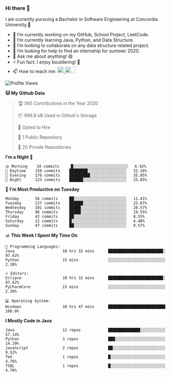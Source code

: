 ### Hi there 👋
I am currently pursuing a Bachelor in Software Engineering at Concordia University.🏫

- 🔭 I’m currently working on my GitHub, School Project, LeetCode.
- 🌱 I’m currently learning Java, Python, and Data Structure.
- 👯 I’m looking to collaborate on any data structure related project.
- 🤔 I’m looking for help to find an internship for summer 2020.
- 💬 Ask me about anything! 😄
- ⚡ Fun fact: I enjoy bouldering! 🧗‍
- 📫 How to reach me: <a href="https://www.linkedin.com/in/siu-tong-ye/" target="_blank"> <img width="20px" width="32" src="https://cdn.jsdelivr.net/npm/simple-icons@v3/icons/linkedin.svg" /> </a> <a href="mailto:SiuTongYe@gmail.com" target="_blank"> <img height="20" width="32" src="https://cdn.jsdelivr.net/npm/simple-icons@v3/icons/gmail.svg" /> </a>

<!--START_SECTION:waka-->
![Profile Views](http://img.shields.io/badge/Profile%20Views-335-blue)

**🐱 My Github Data** 

> 🏆 565 Contributions in the Year 2020
 > 
> 📦 698.8 kB Used in Github's Storage 
 > 
> 💼 Opted to Hire
 > 
> 📜 1 Public Repository 
 > 
> 🔑 20 Private Repositories 

**I'm a Night 🦉** 

```text
🌞 Morning    34 commits     █░░░░░░░░░░░░░░░░░░░░░░░░   6.92% 
🌆 Daytime    158 commits    ████████░░░░░░░░░░░░░░░░░   32.18% 
🌃 Evening    176 commits    █████████░░░░░░░░░░░░░░░░   35.85% 
🌙 Night      123 commits    ██████░░░░░░░░░░░░░░░░░░░   25.05%

```
📅 **I'm Most Productive on Tuesday** 

```text
Monday       56 commits     ██░░░░░░░░░░░░░░░░░░░░░░░   11.41% 
Tuesday      127 commits    ██████░░░░░░░░░░░░░░░░░░░   25.87% 
Wednesday    101 commits    █████░░░░░░░░░░░░░░░░░░░░   20.57% 
Thursday     96 commits     █████░░░░░░░░░░░░░░░░░░░░   19.55% 
Friday       42 commits     ██░░░░░░░░░░░░░░░░░░░░░░░   8.55% 
Saturday     22 commits     █░░░░░░░░░░░░░░░░░░░░░░░░   4.48% 
Sunday       47 commits     ██░░░░░░░░░░░░░░░░░░░░░░░   9.57%

```


📊 **This Week I Spent My Time On** 

```text
💬 Programming Languages: 
Java                     10 hrs 32 mins      ████████████████████████░   97.62% 
Python                   15 mins             ░░░░░░░░░░░░░░░░░░░░░░░░░   2.38%

🔥 Editors: 
Eclipse                  10 hrs 32 mins      ████████████████████████░   97.62% 
PyCharmCore              15 mins             ░░░░░░░░░░░░░░░░░░░░░░░░░   2.38%

💻 Operating System: 
Windows                  10 hrs 47 mins      █████████████████████████   100.0%

```

**I Mostly Code in Java** 

```text
Java                     12 repos            ██████████████░░░░░░░░░░░   57.14% 
Python                   3 repos             ███░░░░░░░░░░░░░░░░░░░░░░   14.29% 
JavaScript               2 repos             ██░░░░░░░░░░░░░░░░░░░░░░░   9.52% 
TeX                      1 repos             █░░░░░░░░░░░░░░░░░░░░░░░░   4.76% 
TSQL                     1 repos             █░░░░░░░░░░░░░░░░░░░░░░░░   4.76%

```



<!--END_SECTION:waka-->
